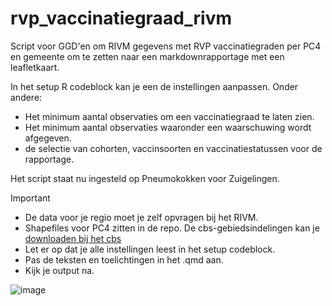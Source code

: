 # rvp_vaccinatiegraad_rivm
Script voor GGD'en om RIVM gegevens met RVP vaccinatiegraden per PC4 en gemeente om te zetten naar een markdownrapportage met een leafletkaart.


In het setup R codeblock kan je een de instellingen aanpassen. Onder andere:
- Het minimum aantal observaties om een vaccinatiegraad te laten zien.
- Het minimum aantal observaties waaronder een waarschuwing wordt afgegeven.
- de selectie van cohorten, vaccinsoorten en vaccinatiestatussen voor de rapportage.

Het script staat nu ingesteld op Pneumokokken voor Zuigelingen.


> [!IMPORTANT]
> - De data voor je regio moet je zelf opvragen bij het RIVM.
> - Shapefiles voor PC4 zitten in de repo. De cbs-gebiedsindelingen kan je [downloaden bij het cbs](https://www.cbs.nl/nl-nl/dossier/nederland-regionaal/geografische-data/cbs-gebiedsindelingen) 
> - Let er op dat je alle instellingen leest in het setup codeblock.
> - Pas de teksten en toelichtingen in het .qmd aan.
> - Kijk je output na.

![image](https://github.com/ggdatascience/rvp_vaccinatiegraad_rivm/assets/44730789/83cb3be8-3c22-45fd-92f7-6d1007880bfb)

